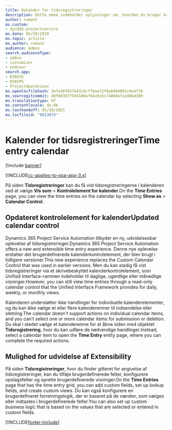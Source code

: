 ```yaml
---
title: Kalender for tidsregistreringer
description: Dette emne indeholder oplysninger om, hvordan du bruger kalenderen for tidsregistreringer.
author: rumant
ms.custom:
- dyn365-projectservice
ms.date: 05/20/2019
ms.topic: article
ms.author: rumant
audience: Admin
search.audienceType:
- admin
- customizer
- enduser
search.app:
- D365CE
- D365PS
- ProjectOperations
ms.openlocfilehash: 3efa30f017643cbcf7baa72f8ab964091c9e4f28
ms.sourcegitcommit: 40f68387f594180af64a5e5c748b6efa188bd300
ms.translationtype: HT
ms.contentlocale: da-DK
ms.lasthandoff: 05/10/2021
ms.locfileid: "6013074"
---
```

# <a name="time-entry-calendar"></a><span data-ttu-id="87c7c-103">Kalender for tidsregistreringer</span><span class="sxs-lookup"><span data-stu-id="87c7c-103">Time entry calendar</span></span>

[!include [banner](../includes/psa-now-project-operations.md)]

[!INCLUDE[cc-applies-to-psa-app-3.x](../includes/cc-applies-to-psa-app-3x.md)]

<span data-ttu-id="87c7c-104">På siden **Tidsregistreringer** kan du få vist tidsregistreringerne i kalenderen ved at vælge **Vis som** \> **Kontrolelement for kalender**.</span><span class="sxs-lookup"><span data-stu-id="87c7c-104">On the **Time Entries** page, you can view the time entries on the calendar by selecting **Show as** \> **Calendar Control**.</span></span>

## <a name="updated-calendar-control"></a><span data-ttu-id="87c7c-105">Opdateret kontrolelement for kalender</span><span class="sxs-lookup"><span data-stu-id="87c7c-105">Updated calendar control</span></span>

<span data-ttu-id="87c7c-106">Dynamics 365 Project Service Automation tilbyder en ny, udvidelsesbar oplevelse af tidsregistreringer.</span><span class="sxs-lookup"><span data-stu-id="87c7c-106">Dynamics 365 Project Service Automation offers a new and extensible time entry experience.</span></span> <span data-ttu-id="87c7c-107">Denne nye oplevelse erstatter det brugerdefinerede kalenderkontrolelement, der blev brugt i tidligere versioner.</span><span class="sxs-lookup"><span data-stu-id="87c7c-107">This new experience replaces the Custom Calendar Control that was used in earlier versions.</span></span> <span data-ttu-id="87c7c-108">Men du kan stadig få vist tidsregistreringer via et skrivebeskyttet kalenderkontrolelement, som Unified Interface-rammen indeholder til daglige, ugentlige eller månedlige visninger.</span><span class="sxs-lookup"><span data-stu-id="87c7c-108">However, you can still view time entries through a read-only calendar control that the Unified Interface Framework provides for daily, weekly, or monthly views.</span></span>

<span data-ttu-id="87c7c-109">Kalenderen understøtter ikke handlinger for individuelle kalenderelementer, og du kan ikke vælge et eller flere kalenderemner til indsendelse eller sletning.</span><span class="sxs-lookup"><span data-stu-id="87c7c-109">The calendar doesn't support actions on individual calendar items, and you can't select one or more calendar items for submission or deletion.</span></span> <span data-ttu-id="87c7c-110">Du skal i stedet vælge et kalenderemne for at åbne siden med objektet **Tidsregistrering**, hvor du kan udføre de nødvendige handlinger.</span><span class="sxs-lookup"><span data-stu-id="87c7c-110">Instead, select a calendar item to open the **Time Entry** entity page, where you can complete the required actions.</span></span>

## <a name="extensibility"></a><span data-ttu-id="87c7c-111">Mulighed for udvidelse af </span><span class="sxs-lookup"><span data-stu-id="87c7c-111">Extensibility</span></span>

<span data-ttu-id="87c7c-112">På siden **Tidsregistreringer**, hvor du finder gitteret for angivelse af tidsregistreringer, kan du tilføje brugerdefinerede felter, konfigurere opslagsfelter og oprette brugerdefinerede visninger.</span><span class="sxs-lookup"><span data-stu-id="87c7c-112">On the **Time Entries** page that has the time entry grid, you can add custom fields, set up lookup fields, and create custom views.</span></span> <span data-ttu-id="87c7c-113">Du kan også konfigurere en brugerdefineret forretningslogik, der er baseret på de værdier, som vælges eller indtastes i brugerdefinerede felter.</span><span class="sxs-lookup"><span data-stu-id="87c7c-113">You can also set up custom business logic that is based on the values that are selected or entered in custom fields.</span></span>


[!INCLUDE[footer-include](../includes/footer-banner.md)]